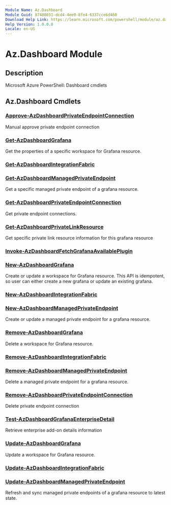 ```yaml
---
Module Name: Az.Dashboard
Module Guid: 87488651-dcd4-4ee0-8fe4-6337cce6d460
Download Help Link: https://learn.microsoft.com/powershell/module/az.dashboard
Help Version: 1.0.0.0
Locale: en-US
---
```


# Az.Dashboard Module
## Description
Microsoft Azure PowerShell: Dashboard cmdlets

## Az.Dashboard Cmdlets
### [Approve-AzDashboardPrivateEndpointConnection](Approve-AzDashboardPrivateEndpointConnection.md)
Manual approve private endpoint connection

### [Get-AzDashboardGrafana](Get-AzDashboardGrafana.md)
Get the properties of a specific workspace for Grafana resource.

### [Get-AzDashboardIntegrationFabric](Get-AzDashboardIntegrationFabric.md)


### [Get-AzDashboardManagedPrivateEndpoint](Get-AzDashboardManagedPrivateEndpoint.md)
Get a specific managed private endpoint of a grafana resource.

### [Get-AzDashboardPrivateEndpointConnection](Get-AzDashboardPrivateEndpointConnection.md)
Get private endpoint connections.

### [Get-AzDashboardPrivateLinkResource](Get-AzDashboardPrivateLinkResource.md)
Get specific private link resource information for this grafana resource

### [Invoke-AzDashboardFetchGrafanaAvailablePlugin](Invoke-AzDashboardFetchGrafanaAvailablePlugin.md)


### [New-AzDashboardGrafana](New-AzDashboardGrafana.md)
Create or update a workspace for Grafana resource.
This API is idempotent, so user can either create a new grafana or update an existing grafana.

### [New-AzDashboardIntegrationFabric](New-AzDashboardIntegrationFabric.md)


### [New-AzDashboardManagedPrivateEndpoint](New-AzDashboardManagedPrivateEndpoint.md)
Create or update a managed private endpoint for a grafana resource.

### [Remove-AzDashboardGrafana](Remove-AzDashboardGrafana.md)
Delete a workspace for Grafana resource.

### [Remove-AzDashboardIntegrationFabric](Remove-AzDashboardIntegrationFabric.md)


### [Remove-AzDashboardManagedPrivateEndpoint](Remove-AzDashboardManagedPrivateEndpoint.md)
Delete a managed private endpoint for a grafana resource.

### [Remove-AzDashboardPrivateEndpointConnection](Remove-AzDashboardPrivateEndpointConnection.md)
Delete private endpoint connection

### [Test-AzDashboardGrafanaEnterpriseDetail](Test-AzDashboardGrafanaEnterpriseDetail.md)
Retrieve enterprise add-on details information

### [Update-AzDashboardGrafana](Update-AzDashboardGrafana.md)
Update a workspace for Grafana resource.

### [Update-AzDashboardIntegrationFabric](Update-AzDashboardIntegrationFabric.md)


### [Update-AzDashboardManagedPrivateEndpoint](Update-AzDashboardManagedPrivateEndpoint.md)
Refresh and sync managed private endpoints of a grafana resource to latest state.

